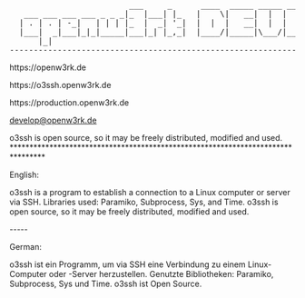   <pre>                         ___     _      ____  _____ _____ _____ __    _____ _____ 
   ___ ___ ___ ___ _ _ _|_  |___| |_   |    \|   __|  |  |   __|  |  |     |  _  |
  | . | . | -_|   | | | |_  |  _| '_|  |  |  |   __|  |  |   __|  |__|  |  |   __|
  |___|  _|___|_|_|_____|___|_| |_,_|  |____/|_____|\___/|_____|_____|_____|__|   
      |_|                                                                         
---------------------------------------------------------------------------------------</pre>
 <p>https://openw3rk.de</p> 
 <p>https://o3ssh.openw3rk.de</p>
 <p>https://production.openw3rk.de</p>
 <p><a href="mailto:develop@openw3rk.de">develop@openw3rk.de</a></p>
 o3ssh is open source, so it may be freely distributed, modified and used.
 ********************************************************************************
 
 English: 
 
 o3ssh is a program to establish a connection to a Linux computer or server via SSH. Libraries used: Paramiko, Subprocess, Sys, and Time.
 o3ssh is open source, so it may be freely distributed, modified and used.
 <p>-----</p>
 German: 
 
 o3ssh ist ein Programm, um via SSH eine Verbindung zu einem Linux-Computer oder -Server herzustellen. 
 Genutzte Bibliotheken: Paramiko, Subprocess, Sys und Time.
 o3ssh ist Open Source. </h3>
